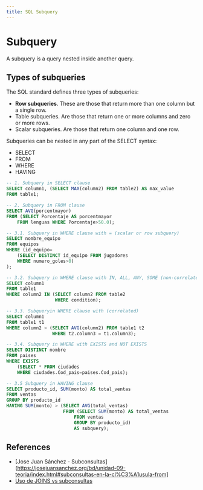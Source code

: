 ```yaml
---
title: SQL Subquery
---
```



# Subquery

A subquery is a query nested inside another query.
## Types of subqueries

The SQL standard defines three types of subqueries:
- **Row subqueries**. These are those that return more than one column but a single row.
- Table subqueries. Are those that return one or more columns and zero or more rows.
- Scalar subqueries. Are those that return one column and one row.

Subqueries can be nested in any part of the SELECT syntax:
- SELECT
- FROM
- WHERE
- HAVING

```sql
-- 1. Subquery in SELECT clause
SELECT column1, (SELECT MAX(column2) FROM table2) AS max_value
FROM table1;

-- 2. Subquery in FROM clause
SELECT AVG(porcentmayor)
FROM (SELECT Porcentaje AS porcentmayor
	FROM lenguas WHERE Porcentaje>50.0);

-- 3.1. Subquery in WHERE clause with = (scalar or row subquery)
SELECT nombre_equipo
FROM equipos
WHERE (id_equipo=
	(SELECT DISTINCT id_equipo FROM jugadores
	WHERE numero_goles>0)
);

-- 3.2. Subquery in WHERE clause with IN, ALL, ANY, SOME (non-correlated)
SELECT column1
FROM table1
WHERE column2 IN (SELECT column2 FROM table2
				  WHERE condition);

-- 3.3. Subqueryin WHERE clause with (correlated)
SELECT column1
FROM table1 t1
WHERE column2 > (SELECT AVG(column2) FROM table1 t2
				 WHERE t2.column3 = t1.column3);

-- 3.4. Subquery in WHERE with EXISTS and NOT EXISTS
SELECT DISTINCT nombre
FROM paises
WHERE EXISTS
	(SELECT * FROM ciudades
	WHERE ciudades.Cod_pais=paises.Cod_pais);

-- 3.5 Subquery in HAVING clause
SELECT producto_id, SUM(monto) AS total_ventas
FROM ventas
GROUP BY producto_id
HAVING SUM(monto) > (SELECT AVG(total_ventas) 
					 FROM (SELECT SUM(monto) AS total_ventas
						 FROM ventas
						 GROUP BY producto_id) 
						 AS subquery);
```

## References
- [Jose Juan Sánchez - Subconsultas](https://josejuansanchez.org/bd/unidad-09-teoria/index.html#subconsultas-en-la-cl%C3%A1usula-from]
- [Uso de JOINS vs subconsultas](https://styde.net/uso-de-joins-versus-subconsultas-en-bases-de-datos-mysql/)
